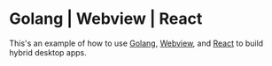 # Golang | Webview | React

This's an example of how to use [Golang](https://github.com/golang/go), [Webview](https://github.com/webview/webview), and [React](https://github.com/facebook/react) to build hybrid desktop apps.
